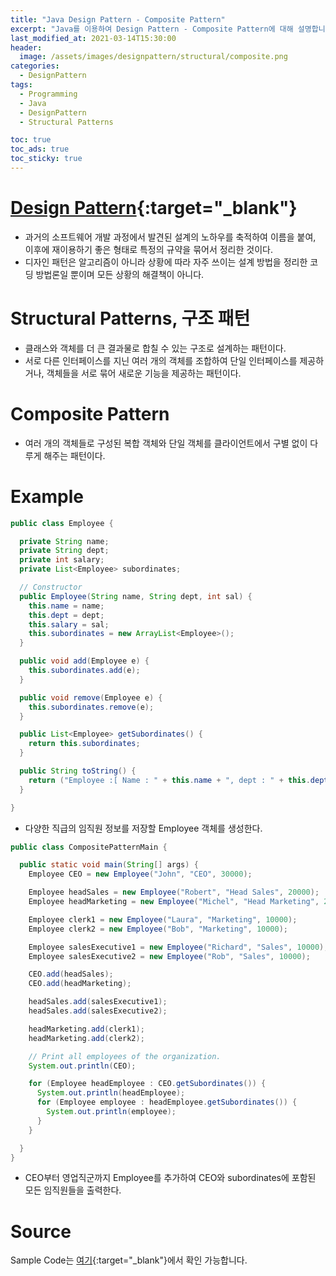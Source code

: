 ```yaml
---
title: "Java Design Pattern - Composite Pattern"
excerpt: "Java를 이용하여 Design Pattern - Composite Pattern에 대해 설명합니다."
last_modified_at: 2021-03-14T15:30:00
header:
  image: /assets/images/designpattern/structural/composite.png
categories:
  - DesignPattern
tags:
  - Programming
  - Java
  - DesignPattern
  - Structural Patterns

toc: true
toc_ads: true
toc_sticky: true
---
```

# [Design Pattern](../designpattern){:target="_blank"}
- 과거의 소프트웨어 개발 과정에서 발견된 설계의 노하우를 축적하여 이름을 붙여, 이후에 재이용하기 좋은 형태로 특정의 규약을 묶어서 정리한 것이다.
- 디자인 패턴은 알고리즘이 아니라 상황에 따라 자주 쓰이는 설계 방법을 정리한 코딩 방법론일 뿐이며 모든 상황의 해결책이 아니다.

# Structural Patterns, 구조 패턴
- 클래스와 객체를 더 큰 결과물로 합칠 수 있는 구조로 설계하는 패턴이다.
- 서로 다른 인터페이스를 지닌 여러 개의 객체를 조합하여 단일 인터페이스를 제공하거나, 객체들을 서로 묶어 새로운 기능을 제공하는 패턴이다.

# Composite Pattern
- 여러 개의 객체들로 구성된 복합 객체와 단일 객체를 클라이언트에서 구별 없이 다루게 해주는 패턴이다.

# Example
```java
public class Employee {

  private String name;
  private String dept;
  private int salary;
  private List<Employee> subordinates;

  // Constructor
  public Employee(String name, String dept, int sal) {
    this.name = name;
    this.dept = dept;
    this.salary = sal;
    this.subordinates = new ArrayList<Employee>();
  }

  public void add(Employee e) {
    this.subordinates.add(e);
  }

  public void remove(Employee e) {
    this.subordinates.remove(e);
  }

  public List<Employee> getSubordinates() {
    return this.subordinates;
  }

  public String toString() {
    return ("Employee :[ Name : " + this.name + ", dept : " + this.dept + ", salary :" + this.salary + " ]");
  }

}
```

- 다양한 직급의 임직원 정보를 저장할 Employee 객체를 생성한다.

```java
public class CompositePatternMain {

  public static void main(String[] args) {
    Employee CEO = new Employee("John", "CEO", 30000);

    Employee headSales = new Employee("Robert", "Head Sales", 20000);
    Employee headMarketing = new Employee("Michel", "Head Marketing", 20000);

    Employee clerk1 = new Employee("Laura", "Marketing", 10000);
    Employee clerk2 = new Employee("Bob", "Marketing", 10000);

    Employee salesExecutive1 = new Employee("Richard", "Sales", 10000);
    Employee salesExecutive2 = new Employee("Rob", "Sales", 10000);

    CEO.add(headSales);
    CEO.add(headMarketing);

    headSales.add(salesExecutive1);
    headSales.add(salesExecutive2);

    headMarketing.add(clerk1);
    headMarketing.add(clerk2);

    // Print all employees of the organization.
    System.out.println(CEO);

    for (Employee headEmployee : CEO.getSubordinates()) {
      System.out.println(headEmployee);
      for (Employee employee : headEmployee.getSubordinates()) {
        System.out.println(employee);
      }
    }

  }
}
```

- CEO부터 영업직군까지 Employee를 추가하여 CEO와 subordinates에 포함된 모든 임직원들을 출력한다.

# Source
Sample Code는 [여기](https://github.com/GracefulSoul/designpattern/tree/master/src/main/java/gracefulsoul/structural/composite){:target="_blank"}에서 확인 가능합니다.